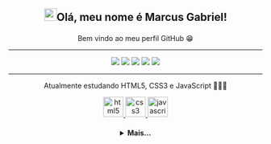 ## <p align="center"><img src="https://media.giphy.com/media/hvRJCLFzcasrR4ia7z/giphy.gif" width="25px">Olá, meu nome é Marcus Gabriel!</p>
<p align="center">Bem vindo ao meu perfil GitHub 😁</p>

<hr>
<p align="center">
        <img src="https://user-images.githubusercontent.com/94924705/166115953-b97b07fe-c3c4-40d4-b1f0-62b6dd1b7245.gif"/> 
        <img src="https://user-images.githubusercontent.com/94924705/166115952-7f9a60b2-88e8-4bc7-bfc8-cf199acde64c.gif"/>
        <img src="https://user-images.githubusercontent.com/94924705/166115949-570fe553-e276-455d-b36c-216071287034.gif"/>
        <img src="https://user-images.githubusercontent.com/94924705/166115957-7a6e32e1-8b8c-4b2f-adae-a008783f6295.gif"/>
        <img src="https://user-images.githubusercontent.com/94924705/166115955-3216741a-9c51-4dda-9db9-d7102f28f362.gif"/>
        </p>
  <hr>
<p align="center">Atualmente estudando HTML5, CSS3 e JavaScript 📘🧑‍💻</p>
<p align="center"> 
     <a href="https://developer.mozilla.org/pt-BR/docs/Web/HTML">
      <img src="https://cdn.jsdelivr.net/gh/devicons/devicon/icons/html5/html5-plain.svg" alt="html5" width="40" height="40"/>
   </a>
   <a href="https://developer.mozilla.org/pt-BR/docs/Web/CSS">
      <img src="https://cdn.jsdelivr.net/gh/devicons/devicon/icons/css3/css3-plain.svg" alt="css3" width="40" height="40"/>
   </a>
   <a href="https://developer.mozilla.org/en-US/docs/Web/JavaScript">
      <img src="https://cdn.jsdelivr.net/gh/devicons/devicon/icons/javascript/javascript-original.svg" alt="javascript" width="40" height="40"/>
   </a>
</p>
<h4 align="center">
<details>
<summary>Mais...</summary>
  <br>
  <br>
  <p align="center">
  <a href="https://github.com/Marcus-Gbriel">
    <img
      align="center"
      height="150em"
      src="https://github-readme-stats.vercel.app/api?username=Marcus-Gbriel&show_icons=true&include_all_commits=true&count_private=true&theme=dark"
    />
  </a>
  <a href="https://github.com/seu-usuario">
    <img
      align="center"
      height="150em"
      src="https://github-readme-stats.vercel.app/api/top-langs/?username=Marcus-Gbriel&show_icons=true&include_all_commits=true&count_private=true&layout=compact&theme=dark"
    />
  </a>
</p>

<!-- Os comentários abaixo são projetos futuros para meu Perfil 😁
(Eu sei que não se deve comentar códigos 😒)-->

<!--
<p align="center">
        <img src="https://github-readme-stats.vercel.app/api?username=Marcus-Gbriel&theme=dark"/>
  </p>
  -->
  
<!--
<p align="center">
        <img src="https://github-readme-stats.vercel.app/api?username=Marcus-Gbriel&theme=dark"/>
        <img src="https://github-readme-stats.vercel.app/api/top-langs/?username=Marcus-Gbriel&hide=html&layout=compact=true&theme=dark"/>
  </p>
-->

<!--
  <p align="center">
        <img src="https://user-images.githubusercontent.com/94924705/166088951-e1ac69e1-ef91-4798-bfde-21463bca1770.gif"/>
        <img src="https://user-images.githubusercontent.com/94924705/166088954-115c8275-0d83-4d85-bddb-f133cddc13ba.gif"/>
        <img src="https://user-images.githubusercontent.com/94924705/166088959-e3a69c73-8ee7-44b7-98e2-7c7dd72c6968.gif"/>
        <img src="https://user-images.githubusercontent.com/94924705/166088961-aa3cbad8-2ce0-45a7-a06e-56ad01776348.gif"/>
        <img src="https://user-images.githubusercontent.com/94924705/166088964-a10bf77b-5a78-45d7-8a89-d4fecccc7fa8.gif"/>
  </p>
-->
